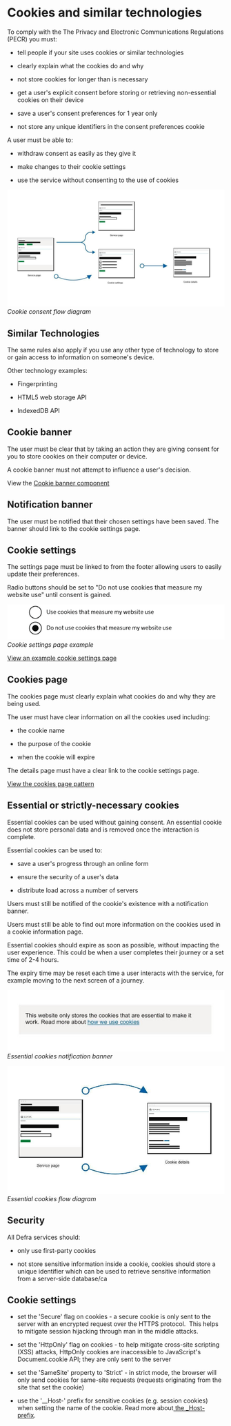 # Cookies and similar technologies

To comply with the The Privacy and Electronic Communications Regulations (PECR) you must:

-   tell people if your site uses cookies or similar technologies

-   clearly explain what the cookies do and why

-   not store cookies for longer than is necessary  

-   get a user's explicit consent before storing or retrieving non-essential cookies on their device

-   save a user's consent preferences for 1 year only

-   not store any unique identifiers in the consent preferences cookie

A user must be able to:

-   withdraw consent as easily as they give it

-   make changes to their cookie settings

-   use the service without consenting to the use of cookies 

![Cookie consent flow diagram](/img/consent-flow.jpg)
*Cookie consent flow diagram*

## Similar Technologies

The same rules also apply if you use any other type of technology to store or gain access to information on someone's device.

Other technology examples:

-   Fingerprinting

-   HTML5 web storage API

-   IndexedDB API

## Cookie banner

The user must be clear that by taking an action they are giving consent for you to store cookies on their computer or device.

A cookie banner must not attempt to influence a user's decision.

View the [Cookie banner component](https://design-system.service.gov.uk/components/cookie-banner/)


## Notification banner

The user must be notified that their chosen settings have been saved. The banner should link to the cookie settings page.

## Cookie settings

The settings page must be linked to from the footer allowing users to easily update their preferences.

Radio buttons should be set to "Do not use cookies that measure my website use" until consent is gained.

![cookie settings page](/img/cookie-settings.png)
*Cookie settings page example*

[View an example cookie settings page](https://www.gov.uk/help/cookies)

## Cookies page

The cookies page must clearly explain what cookies do and why they are being used.

The user must have clear information on all the cookies used including:

-   the cookie name

-   the purpose of the cookie

-   when the cookie will expire

The details page must have a clear link to the cookie settings page.

[View the cookies page pattern](https://design-system.service.gov.uk/patterns/cookies-page/)

## Essential or strictly-necessary cookies

Essential cookies can be used without gaining consent. An essential cookie does not store personal data and is removed once the interaction is complete.

Essential cookies can be used to: 

-   save a user's progress through an online form

-   ensure the security of a user's data

-   distribute load across a number of servers

Users must still be notified of the cookie's existence with a notification banner.

Users must still be able to find out more information on the cookies used in a cookie information page.

Essential cookies should expire as soon as possible, without impacting the user experience. This could be when a user completes their journey or a set time of 2-4 hours.

The expiry time may be reset each time a user interacts with the service, for example moving to the next screen of a journey.

![Notification banner](/img/notification-banner.jpg)
*Essential cookies notification banner*

![essential cookies flow](/img/essential-cookies.jpg)
*Essential cookies flow diagram*

## Security

All Defra services should:

-   only use first-party cookies

-   not store sensitive information inside a cookie, cookies should store a unique identifier which can be used to retrieve sensitive information from a server-side database/ca

## Cookie settings

-   set the 'Secure' flag on cookies - a secure cookie is only sent to the server with an encrypted request over the HTTPS protocol.  This helps to mitigate session hijacking through man in the middle attacks.

-   set the 'HttpOnly' flag on cookies - to help mitigate cross-site scripting (XSS) attacks, HttpOnly cookies are inaccessible to JavaScript's Document.cookie API; they are only sent to the server

-   set the 'SameSite' property to 'Strict' - in strict mode, the browser will only send cookies for same-site requests (requests originating from the site that set the cookie)

-   use the '__Host-' prefix for sensitive cookies (e.g. session cookies) when setting the name of the cookie. Read more about[ the _Host- prefix](https://developer.mozilla.org/en-US/docs/Web/HTTP/Cookies#Cookie_prefixes).
